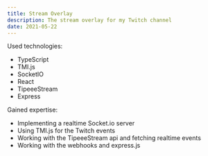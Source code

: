 ```yaml
---
title: Stream Overlay
description: The stream overlay for my Twitch channel
date: 2021-05-22
---
```


Used technologies:

- TypeScript
- TMI.js
- SocketIO
- React
- TipeeeStream
- Express

Gained expertise:

- Implementing a realtime Socket.io server
- Using TMI.js for the Twitch events
- Working with the TipeeeStream api and fetching realtime events
- Working with the webhooks and express.js
